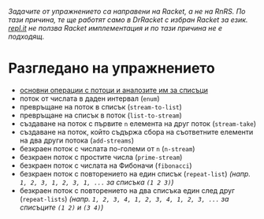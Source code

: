 _Задачите от упражнението са направени на Racket, а не на RnRS. По тази причина, те ще работят само в DrRacket с избран Racket за език. [repl.it](http://repl.it/) не ползва Racket имплементация и по тази причина не е подходящ._

Разгледано на упражнението
==========================
- [основни операции с потоци и аналозите им за списъци](http://docs.racket-lang.org/reference/streams.html)
- поток от числата в даден интервал (`enum`)
- превръщане на поток в списък (`stream-to-list`)
- превръщане на списък в поток (`list-to-stream`)
- създаване на поток с първите `n` елемента на друг поток (`stream-take`)
- създаване на поток, който съдържа сбора на съответните елементи на два други потока (`add-streams`)
- безкраен поток с числата по-големи от `n` (`n-stream`)
- безкраен поток с простите числа (`prime-stream`)
- безкраен поток с числата на Фибоначи (`fibonacci`)
- безкраен поток с повторението на един списък (`repeat-list`) _(напр. `1, 2, 3, 1, 2, 3, 1, ...` за списъка `(1 2 3)`)_
- безкраен поток с повторението на два списъка един след друг (`repeat-lists`) _(напр. `1, 2, 3, 4, 1, 2, 3, 4, 1, 2, 3, ...` за списъците `(1 2)` и `(3 4)`)_
